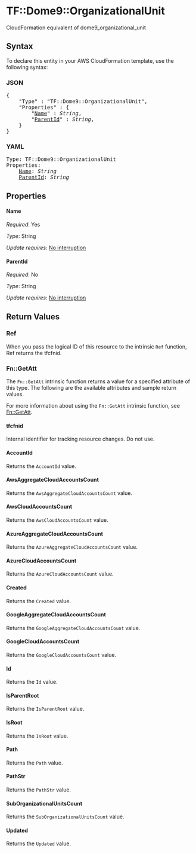 # TF::Dome9::OrganizationalUnit

CloudFormation equivalent of dome9_organizational_unit

## Syntax

To declare this entity in your AWS CloudFormation template, use the following syntax:

### JSON

<pre>
{
    "Type" : "TF::Dome9::OrganizationalUnit",
    "Properties" : {
        "<a href="#name" title="Name">Name</a>" : <i>String</i>,
        "<a href="#parentid" title="ParentId">ParentId</a>" : <i>String</i>,
    }
}
</pre>

### YAML

<pre>
Type: TF::Dome9::OrganizationalUnit
Properties:
    <a href="#name" title="Name">Name</a>: <i>String</i>
    <a href="#parentid" title="ParentId">ParentId</a>: <i>String</i>
</pre>

## Properties

#### Name

_Required_: Yes

_Type_: String

_Update requires_: [No interruption](https://docs.aws.amazon.com/AWSCloudFormation/latest/UserGuide/using-cfn-updating-stacks-update-behaviors.html#update-no-interrupt)

#### ParentId

_Required_: No

_Type_: String

_Update requires_: [No interruption](https://docs.aws.amazon.com/AWSCloudFormation/latest/UserGuide/using-cfn-updating-stacks-update-behaviors.html#update-no-interrupt)

## Return Values

### Ref

When you pass the logical ID of this resource to the intrinsic `Ref` function, Ref returns the tfcfnid.

### Fn::GetAtt

The `Fn::GetAtt` intrinsic function returns a value for a specified attribute of this type. The following are the available attributes and sample return values.

For more information about using the `Fn::GetAtt` intrinsic function, see [Fn::GetAtt](https://docs.aws.amazon.com/AWSCloudFormation/latest/UserGuide/intrinsic-function-reference-getatt.html).

#### tfcfnid

Internal identifier for tracking resource changes. Do not use.

#### AccountId

Returns the <code>AccountId</code> value.

#### AwsAggregateCloudAccountsCount

Returns the <code>AwsAggregateCloudAccountsCount</code> value.

#### AwsCloudAccountsCount

Returns the <code>AwsCloudAccountsCount</code> value.

#### AzureAggregateCloudAccountsCount

Returns the <code>AzureAggregateCloudAccountsCount</code> value.

#### AzureCloudAccountsCount

Returns the <code>AzureCloudAccountsCount</code> value.

#### Created

Returns the <code>Created</code> value.

#### GoogleAggregateCloudAccountsCount

Returns the <code>GoogleAggregateCloudAccountsCount</code> value.

#### GoogleCloudAccountsCount

Returns the <code>GoogleCloudAccountsCount</code> value.

#### Id

Returns the <code>Id</code> value.

#### IsParentRoot

Returns the <code>IsParentRoot</code> value.

#### IsRoot

Returns the <code>IsRoot</code> value.

#### Path

Returns the <code>Path</code> value.

#### PathStr

Returns the <code>PathStr</code> value.

#### SubOrganizationalUnitsCount

Returns the <code>SubOrganizationalUnitsCount</code> value.

#### Updated

Returns the <code>Updated</code> value.

